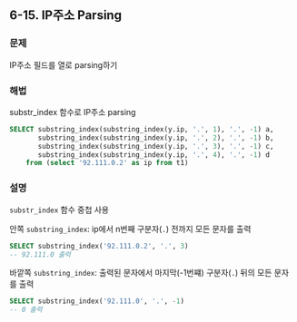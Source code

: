## 6-15. IP주소 Parsing
 
### 문제
IP주소 필드를 열로 parsing하기

### 해법
substr_index 함수로 IP주소 parsing
```sql
SELECT substring_index(substring_index(y.ip, '.', 1), '.', -1) a,
       substring_index(substring_index(y.ip, '.', 2), '.', -1) b,
       substring_index(substring_index(y.ip, '.', 3), '.', -1) c,
       substring_index(substring_index(y.ip, '.', 4), '.', -1) d
    from (select '92.111.0.2' as ip from t1)
```

### 설명
`substr_index` 함수 중첩 사용

안쪽 `substring_index`: ip에서 n번째 구분자(`.`) 전까지 모든 문자를 출력
```sql
SELECT substring_index('92.111.0.2', '.', 3)
-- 92.111.0 출력
```

바깥쪽 `substring_index`: 출력된 문자에서 마지막(-1번쨰) 구분자(`.`) 뒤의 모든 문자를 출력
```sql
SELECT substring_index('92.111.0', '.', -1)
-- 0 출력
```    